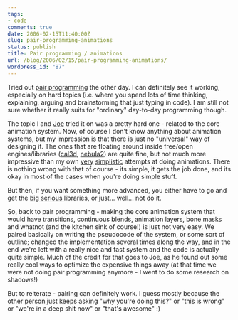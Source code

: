 ```yaml
---
tags:
- code
comments: true
date: 2006-02-15T11:40:00Z
slug: pair-programming-animations
status: publish
title: Pair programming / animations
url: /blog/2006/02/15/pair-programming-animations/
wordpress_id: "87"
---
```


Tried out [pair programming](http://en.wikipedia.org/wiki/Pair_programming) the other day. I can definitely see it working, especially on hard topics (i.e. where you spend lots of time thinking, explaining, arguing and brainstorming that just typing in code). I am still not sure whether it really suits for "ordinary" day-to-day programming though.

The topic I and [Joe](http://otee.dk/people.html) tried it on was a pretty hard one - related to the core animation system. Now, of course I don't know anything about animation systems, but my impression is that there is just no "universal" way of designing it. The ones that are floating around inside free/open engines/libraries ([cal3d](http://cal3d.sourceforge.net), [nebula2](http://nebuladevice.cubik.org/documentation/nebula2/group__Anim2.shtml)) are quite fine, but not much more impressive than my own [very](http://svn.berlios.de/viewcvs/dingus/trunk/dingus/dingus/animator) [simplistic](http://svn.berlios.de/viewcvs/dingus/trunk/dingus/dingus/gfx/skeleton) attempts at doing animations. There is nothing wrong with that of course - its simple, it gets the job done, and its okay in most of the cases when you're doing simple stuff.

But then, if you want something more advanced, you either have to go and get the [big serious ](http://radgametools.com/gramain.htm)libraries, or just... well... not do it.

So, back to pair programming - making the core animation system that would have transitions, continuous blends, animation layers, bone masks and whatnot (and the kitchen sink of course!) is just not very easy. We paired basically on writing the pseudocode of the system, or some sort of outline; changed the implementation several times along the way, and in the end we're left with a really nice and fast system and the code is actually quite simple. Much of the credit for that goes to Joe, as he found out some really cool ways to optimize the expensive things away (at that time we were not doing pair programming anymore - I went to do some research on shadows!)

But to reiterate - pairing can definitely work. I guess mostly because the other person just keeps asking "why you're doing this?" or "this is wrong" or "we're in a deep shit now" or "that's awesome" :)
